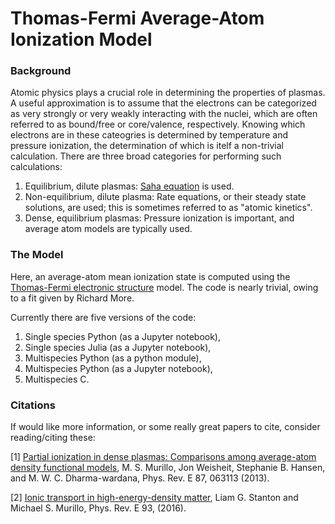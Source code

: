 
# Thomas-Fermi Average-Atom Ionization Model

### Background

Atomic physics plays a crucial role in determining the properties of plasmas. A useful approximation is to assume that the electrons can be categorized as very strongly or very weakly interacting with the nuclei, which are often referred to as bound/free or core/valence, respectively. Knowing which electrons are in these cateogries is determined by temperature and pressure ionization, the determination of which is itelf a non-trivial calculation. There are three broad categories for performing such calculations:
1. Equilibrium, dilute plasmas: [Saha equation](https://en.wikipedia.org/wiki/Saha_ionization_equation) is used.
2. Non-equilibrium, dilute plasma: Rate equations, or their steady state solutions, are used; this is sometimes referred to as "atomic kinetics".
3. Dense, equilibrium plasmas: Pressure ionization is important, and average atom models are typically used. 

### The Model
Here, an average-atom mean ionization state is computed using the [Thomas-Fermi electronic structure](https://en.wikipedia.org/wiki/Thomas%E2%80%93Fermi_model) model. The code is nearly trivial, owing to a fit given by Richard More.

Currently there are five versions of the code:
1. Single species Python (as a Jupyter notebook),
2. Single species Julia (as a Jupyter notebook),
3. Multispecies Python (as a python module),
4. Multispecies Python (as a Jupyter notebook),
5. Multispecies C.

### Citations

If would like more information, or some really great papers to cite, consider reading/citing these:

[1] [Partial ionization in dense plasmas: Comparisons among average-atom density functional models](https://www.researchgate.net/publication/242376805_Partial_ionization_in_dense_plasmas_Comparisons_among_average-atom_density_functional_models), M. S. Murillo, Jon Weisheit, Stephanie B. Hansen, and M. W. C. Dharma-wardana, Phys. Rev. E 87, 063113 (2013).

[2] [Ionic transport in high-energy-density matter](https://www.researchgate.net/publication/300115955_Ionic_transport_in_high-energy-density_matter), Liam G. Stanton and Michael S. Murillo, Phys. Rev. E 93, (2016).
